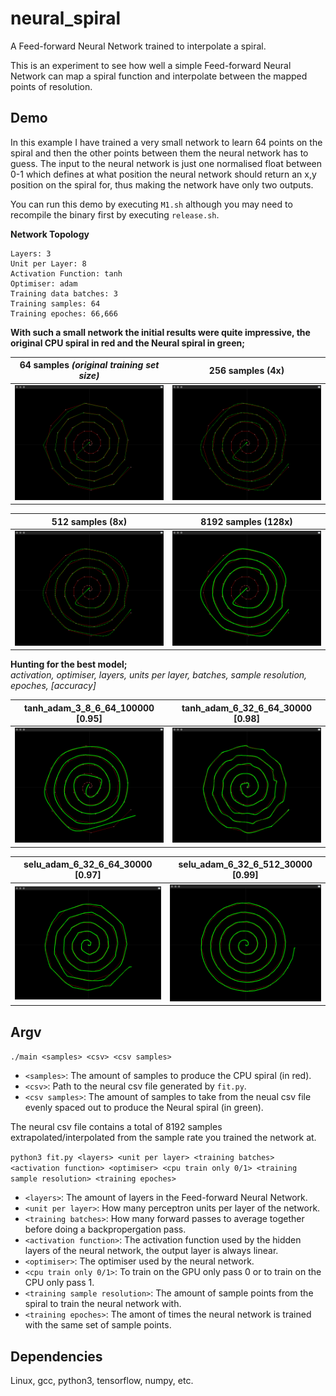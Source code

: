 # neural_spiral
A Feed-forward Neural Network trained to interpolate a spiral.

This is an experiment to see how well a simple Feed-forward Neural Network can map a spiral function and interpolate between the mapped points of resolution.

## Demo
In this example I have trained a very small network to learn 64 points on the spiral and then the other points between them the neural network has to guess. The input to the neural network is just one normalised float between 0-1 which defines at what position the neural network should return an x,y position on the spiral for, thus making the network have only two outputs.

You can run this demo by executing `M1.sh` although you may need to recompile the binary first by executing `release.sh`.

**Network Topology**
```
Layers: 3
Unit per Layer: 8
Activation Function: tanh
Optimiser: adam
Training data batches: 3
Training samples: 64
Training epoches: 66,666
```
**With such a small network the initial results were quite impressive, the original CPU spiral in red and the Neural spiral in green;**

64 samples *(original training set size)*  | 256 samples (4x)
------------- | -------------
![64 Samples](https://raw.githubusercontent.com/jcwml/neural_spiral/main/models/M1/64.png) | ![256 Samples](https://raw.githubusercontent.com/jcwml/neural_spiral/main/models/M1/256.png)

512 samples (8x)  | 8192 samples (128x)
------------- | -------------
![512 Samples](https://raw.githubusercontent.com/jcwml/neural_spiral/main/models/M1/512.png) | ![8192 Samples](https://raw.githubusercontent.com/jcwml/neural_spiral/main/models/M1/8192.png)

**Hunting for the best model;**<br>
*activation, optimiser, layers, units per layer, batches, sample resolution, epoches, [accuracy]*

tanh_adam_3_8_6_64_100000 [0.95]  | tanh_adam_6_32_6_64_30000 [0.98]
------------- | -------------
![tanh_adam_3_8_6_64_100000 [0.95]](https://raw.githubusercontent.com/jcwml/neural_spiral/main/models/1.png) | ![tanh_adam_6_32_6_64_30000](https://raw.githubusercontent.com/jcwml/neural_spiral/main/models/2.png)

selu_adam_6_32_6_64_30000 [0.97]  | selu_adam_6_32_6_512_30000 [0.99]
------------- | -------------
![selu_adam_6_32_6_64_30000 [0.97]](https://raw.githubusercontent.com/jcwml/neural_spiral/main/models/3.png) | ![selu_adam_6_32_6_512_30000 [0.99]](https://raw.githubusercontent.com/jcwml/neural_spiral/main/models/4.png)

## Argv

`./main <samples> <csv> <csv samples>`
- `<samples>`: The amount of samples to produce the CPU spiral (in red).
- `<csv>`: Path to the neural csv file generated by `fit.py`.
- `<csv samples>`: The amount of samples to take from the neual csv file evenly spaced out to produce the Neural spiral (in green).
  
The neural csv file contains a total of 8192 samples extrapolated/interpolated from the sample rate you trained the network at.

`python3 fit.py <layers> <unit per layer> <training batches> <activation function> <optimiser> <cpu train only 0/1> <training sample resolution> <training epoches>`
- `<layers>`: The amount of layers in the Feed-forward Neural Network.
- `<unit per layer>`: How many perceptron units per layer of the network.
- `<training batches>`: How many forward passes to average together before doing a backpropergation pass.
- `<activation function>`: The activation function used by the hidden layers of the neural network, the output layer is always linear.
- `<optimiser>`: The optimiser used by the neural network.
- `<cpu train only 0/1>`: To train on the GPU only pass 0 or to train on the CPU only pass 1.
- `<training sample resolution>`: The amount of sample points from the spiral to train the neural network with.
- `<training epoches>`: The amont of times the neural network is trained with the same set of sample points.

## Dependencies
Linux, gcc, python3, tensorflow, numpy, etc.
